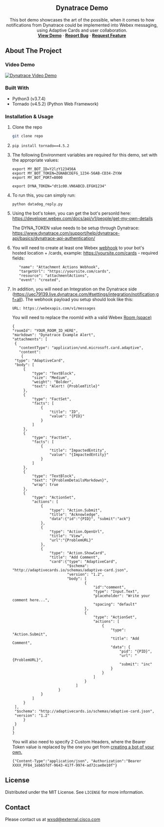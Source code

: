 <p align="center">
  <h2 align="center"> Dynatrace Demo</h2>

  <p align="center">
    This bot demo showcases the art of the possible, when it comes to how notifications from Dynatrace could be implemented into Webex messaging, using Adaptive Cards and user collaboration.
    <br />
    <a href="https://youtu.be/s6VqLXaaACM"><strong>View Demo</strong></a>
    ·
    <a href="https://github.com/WXSD-Sales/DynatraceDemo/issues"><strong>Report Bug</strong></a>
    ·
    <a href="https://github.com/WXSD-Sales/DynatraceDemo/issues"><strong>Request Feature</strong></a>
  </p>
</p>

## About The Project

### Video Demo

[![Dynatrace Video Demo](https://img.youtube.com/vi/s6VqLXaaACM/0.jpg)](https://youtu.be/s6VqLXaaACM, "Dynatrace Video Demo")


### Built With

- Python3 (v3.7.4)
- Tornado (v4.5.2) (Python Web Framework)

<!-- GETTING STARTED -->


### Installation & Usage

1. Clone the repo
   ```sh
   git clone repo
   ```
2. ```
   pip install tornado==4.5.2
   ```
3. The following Environment variables are required for this demo, set with the appropriate values:
   ```
   export MY_BOT_ID=Y2lzY123456A
   export MY_BOT_TOKEN=ZGNABCDEFG_1234-56AB-CD34-ZYXW
   export MY_BOT_PORT=8000

   export DYNA_TOKEN="dt1c00.VN6ABCD.EFGH1234"
   ```

4. To run this, you can simply run:
   ```
   python datadog_reply.py
   ```
5. Using the bot's token, you can get the bot's personId here:
   https://developer.webex.com/docs/api/v1/people/get-my-own-details

   The DYNA_TOKEN value needs to be setup through Dynatrace:
   https://www.dynatrace.com/support/help/dynatrace-api/basics/dynatrace-api-authentication/
6. You will need to create at least one Webex [webhook](https://developer.webex.com/docs/api/guides/webhooks) to your bot's hosted location + /cards, example:
   https://yoursite.com/cards - required fields:
   ```
      "name": "Attachment Actions Webhook",
      "targetUrl": "https://yoursite.com/cards",
      "resource": "attachmentActions",
      "event": "created",
   ```
7. In addition, you will need an Integration on the Dynatrace side (https://uec79139.live.dynatrace.com/#settings/integration/notification;gf=all).  The webhook payload you setup should look like this:
   ```
   URL: https://webexapis.com/v1/messages
   ```
   You will need to replace the roomId with a valid Webex [Room (space)](https://developer.webex.com/docs/api/v1/rooms)
   ```
   {
   "roomId": "YOUR_ROOM_ID_HERE",
   "markdown": "Dynatrace Example Alert",
   "attachments": [
    {
      "contentType": "application/vnd.microsoft.card.adaptive",
      "content": 
       {
    "type": "AdaptiveCard",
    "body": [
        {
            "type": "TextBlock",
            "size": "Medium",
            "weight": "Bolder",
            "text": "Alert! {ProblemTitle}"
        },
        {
            "type": "FactSet",
            "facts": [
                {
                    "title": "ID",
                    "value": "{PID}"
                }
            ]
        },
        {
            "type": "FactSet",
            "facts": [
                {
                    "title": "ImpactedEntity",
                    "value": "{ImpactedEntity}"
                }
            ]
        },
        {
            "type": "TextBlock",
            "text": "{ProblemDetailsMarkdown}",
            "wrap": true
        },
        {
            "type": "ActionSet",
            "actions": [
                {
                    "type": "Action.Submit",
                    "title": "Acknowledge",
                    "data":{"id":"{PID}", "submit":"ack"}
                },
                {
                    "type": "Action.OpenUrl",
                    "title": "View",
                    "url":"{ProblemURL}"
                },
                {
                    "type": "Action.ShowCard",
                    "title": "Add Comment",
                    "card":{"type": "AdaptiveCard",
                            "$schema": "http://adaptivecards.io/schemas/adaptive-card.json",
                            "version": "1.2",
                            "body": [
                                    {
                                        "id":"comment",
                                        "type": "Input.Text",
                                        "placeholder": "Write your comment here...",
                                        "spacing": "default"
                                    },
                                    {
                                        "type": "ActionSet",
                                        "actions": [
                                            {
                                                "type": "Action.Submit",
                                                "title": "Add Comment",
                                                "data": {
                                                    "pid": "{PID}",
                                                    "url": "{ProblemURL}",
                                                    "submit": "inc"
                                                }
                                            }
                                        ]
                                    }
                                ]
                        }
                }
            ]
        }
    ],
    "$schema": "http://adaptivecards.io/schemas/adaptive-card.json",
    "version": "1.2"
        }
    }
   ]
   }
   ```
   You will also need to specify 2 Custom Headers, where the Bearer Token value is replaced by the one you get from [creating a bot of your own.](https://developer.webex.com/my-apps)
   ```
   {"Content-Type":"application/json", "Authorization":"Bearer XXXX_PF84_1eb65fdf-9643-417f-9974-ad72cae0e10f"}
   ```

## License

Distributed under the MIT License. See `LICENSE` for more information.

<!-- CONTACT -->

## Contact
Please contact us at wxsd@external.cisco.com
